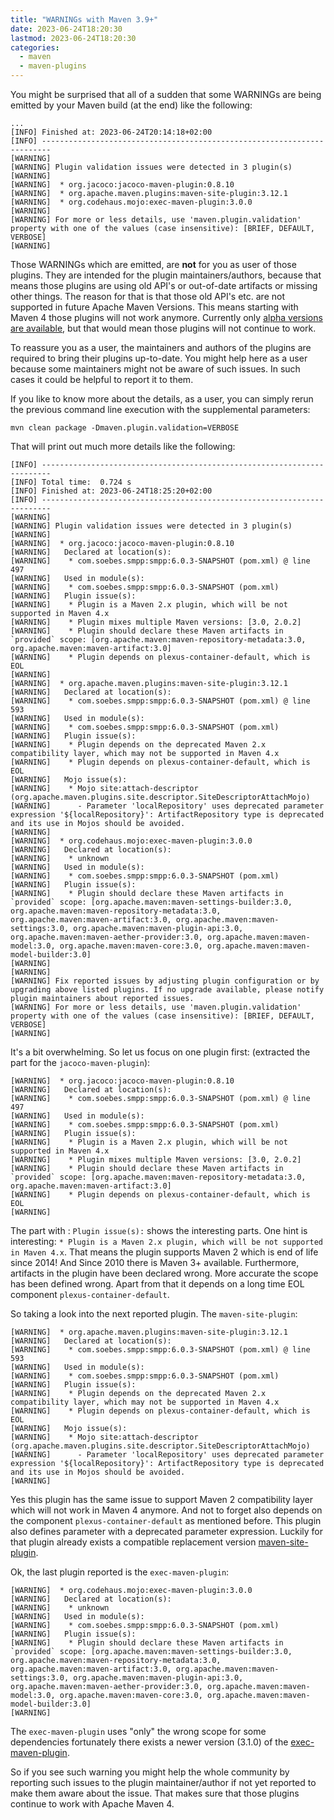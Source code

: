```yaml
---
title: "WARNINGs with Maven 3.9+"
date: 2023-06-24T18:20:30
lastmod: 2023-06-24T18:20:30
categories:
  - maven
  - maven-plugins
---
```

You might be surprised that all of a sudden that some WARNINGs are being emitted by your Maven
build (at the end) like the following:
```
...
[INFO] Finished at: 2023-06-24T20:14:18+02:00
[INFO] ------------------------------------------------------------------------
[WARNING] 
[WARNING] Plugin validation issues were detected in 3 plugin(s)
[WARNING] 
[WARNING]  * org.jacoco:jacoco-maven-plugin:0.8.10
[WARNING]  * org.apache.maven.plugins:maven-site-plugin:3.12.1
[WARNING]  * org.codehaus.mojo:exec-maven-plugin:3.0.0
[WARNING] 
[WARNING] For more or less details, use 'maven.plugin.validation' property with one of the values (case insensitive): [BRIEF, DEFAULT, VERBOSE]
[WARNING] 
```
Those WARNINGs which are emitted, are **not** for you as user of those plugins. They
are intended for the plugin maintainers/authors, because that means those plugins
are using old API's or out-of-date artifacts or missing other things. The reason
for that is that those old API's etc. are not supported in future Apache Maven Versions.
This means starting with Maven 4 those plugins will not work anymore. Currently only
[alpha versions are available](https://maven.apache.org/docs/history.html#maven-4-0), but
that would mean those plugins will not continue to work.

To reassure you as a user, the maintainers and authors of the plugins are required to bring 
their plugins up-to-date. You might help here as a user because some maintainers might not be 
aware of such issues. In such cases it could be helpful to report it to them.

If you like to know more about the details, as a user, you can simply rerun the previous
command line execution with the supplemental parameters:
```
mvn clean package -Dmaven.plugin.validation=VERBOSE
```
That will print out much more details like the following:
```text
[INFO] ------------------------------------------------------------------------
[INFO] Total time:  0.724 s
[INFO] Finished at: 2023-06-24T18:25:20+02:00
[INFO] ------------------------------------------------------------------------
[WARNING] 
[WARNING] Plugin validation issues were detected in 3 plugin(s)
[WARNING] 
[WARNING]  * org.jacoco:jacoco-maven-plugin:0.8.10
[WARNING]   Declared at location(s):
[WARNING]    * com.soebes.smpp:smpp:6.0.3-SNAPSHOT (pom.xml) @ line 497
[WARNING]   Used in module(s):
[WARNING]    * com.soebes.smpp:smpp:6.0.3-SNAPSHOT (pom.xml)
[WARNING]   Plugin issue(s):
[WARNING]    * Plugin is a Maven 2.x plugin, which will be not supported in Maven 4.x
[WARNING]    * Plugin mixes multiple Maven versions: [3.0, 2.0.2]
[WARNING]    * Plugin should declare these Maven artifacts in `provided` scope: [org.apache.maven:maven-repository-metadata:3.0, org.apache.maven:maven-artifact:3.0]
[WARNING]    * Plugin depends on plexus-container-default, which is EOL
[WARNING] 
[WARNING]  * org.apache.maven.plugins:maven-site-plugin:3.12.1
[WARNING]   Declared at location(s):
[WARNING]    * com.soebes.smpp:smpp:6.0.3-SNAPSHOT (pom.xml) @ line 593
[WARNING]   Used in module(s):
[WARNING]    * com.soebes.smpp:smpp:6.0.3-SNAPSHOT (pom.xml)
[WARNING]   Plugin issue(s):
[WARNING]    * Plugin depends on the deprecated Maven 2.x compatibility layer, which may not be supported in Maven 4.x
[WARNING]    * Plugin depends on plexus-container-default, which is EOL
[WARNING]   Mojo issue(s):
[WARNING]    * Mojo site:attach-descriptor (org.apache.maven.plugins.site.descriptor.SiteDescriptorAttachMojo)
[WARNING]      - Parameter 'localRepository' uses deprecated parameter expression '${localRepository}': ArtifactRepository type is deprecated and its use in Mojos should be avoided.
[WARNING] 
[WARNING]  * org.codehaus.mojo:exec-maven-plugin:3.0.0
[WARNING]   Declared at location(s):
[WARNING]    * unknown
[WARNING]   Used in module(s):
[WARNING]    * com.soebes.smpp:smpp:6.0.3-SNAPSHOT (pom.xml)
[WARNING]   Plugin issue(s):
[WARNING]    * Plugin should declare these Maven artifacts in `provided` scope: [org.apache.maven:maven-settings-builder:3.0, org.apache.maven:maven-repository-metadata:3.0, org.apache.maven:maven-artifact:3.0, org.apache.maven:maven-settings:3.0, org.apache.maven:maven-plugin-api:3.0, org.apache.maven:maven-aether-provider:3.0, org.apache.maven:maven-model:3.0, org.apache.maven:maven-core:3.0, org.apache.maven:maven-model-builder:3.0]
[WARNING] 
[WARNING] 
[WARNING] Fix reported issues by adjusting plugin configuration or by upgrading above listed plugins. If no upgrade available, please notify plugin maintainers about reported issues.
[WARNING] For more or less details, use 'maven.plugin.validation' property with one of the values (case insensitive): [BRIEF, DEFAULT, VERBOSE]
[WARNING] 
```
It's a bit overwhelming. So let us focus on one plugin first: (extracted the part for the `jacoco-maven-plugin`):
```text
[WARNING]  * org.jacoco:jacoco-maven-plugin:0.8.10
[WARNING]   Declared at location(s):
[WARNING]    * com.soebes.smpp:smpp:6.0.3-SNAPSHOT (pom.xml) @ line 497
[WARNING]   Used in module(s):
[WARNING]    * com.soebes.smpp:smpp:6.0.3-SNAPSHOT (pom.xml)
[WARNING]   Plugin issue(s):
[WARNING]    * Plugin is a Maven 2.x plugin, which will be not supported in Maven 4.x
[WARNING]    * Plugin mixes multiple Maven versions: [3.0, 2.0.2]
[WARNING]    * Plugin should declare these Maven artifacts in `provided` scope: [org.apache.maven:maven-repository-metadata:3.0, org.apache.maven:maven-artifact:3.0]
[WARNING]    * Plugin depends on plexus-container-default, which is EOL
[WARNING] 
```
The part with : `Plugin issue(s):` shows the interesting parts. One hint is interesting:
`* Plugin is a Maven 2.x plugin, which will be not supported in Maven 4.x`.
That means the plugin supports Maven 2 which is end of life since 2014! And
Since 2010 there is Maven 3+ available. Furthermore, artifacts in the plugin
have been declared wrong. More accurate the scope has been defined wrong. Apart
from that it depends on a long time EOL component `plexus-container-default`.

So taking a look into the next reported plugin. The `maven-site-plugin`:
```text
[WARNING]  * org.apache.maven.plugins:maven-site-plugin:3.12.1
[WARNING]   Declared at location(s):
[WARNING]    * com.soebes.smpp:smpp:6.0.3-SNAPSHOT (pom.xml) @ line 593
[WARNING]   Used in module(s):
[WARNING]    * com.soebes.smpp:smpp:6.0.3-SNAPSHOT (pom.xml)
[WARNING]   Plugin issue(s):
[WARNING]    * Plugin depends on the deprecated Maven 2.x compatibility layer, which may not be supported in Maven 4.x
[WARNING]    * Plugin depends on plexus-container-default, which is EOL
[WARNING]   Mojo issue(s):
[WARNING]    * Mojo site:attach-descriptor (org.apache.maven.plugins.site.descriptor.SiteDescriptorAttachMojo)
[WARNING]      - Parameter 'localRepository' uses deprecated parameter expression '${localRepository}': ArtifactRepository type is deprecated and its use in Mojos should be avoided.
[WARNING] 
```
Yes this plugin has the same issue to support Maven 2 compatibility layer which
will not work in Maven 4 anymore. And not to forget also depends on the component
`plexus-container-default` as mentioned before.
This plugin also defines parameter with a deprecated parameter expression. Luckily for
that plugin already exists a compatible replacement version [maven-site-plugin](https://maven.apache.org/plugins/maven-site-plugin/).

Ok, the last plugin reported is the `exec-maven-plugin`:
```text
[WARNING]  * org.codehaus.mojo:exec-maven-plugin:3.0.0
[WARNING]   Declared at location(s):
[WARNING]    * unknown
[WARNING]   Used in module(s):
[WARNING]    * com.soebes.smpp:smpp:6.0.3-SNAPSHOT (pom.xml)
[WARNING]   Plugin issue(s):
[WARNING]    * Plugin should declare these Maven artifacts in `provided` scope: [org.apache.maven:maven-settings-builder:3.0, org.apache.maven:maven-repository-metadata:3.0, org.apache.maven:maven-artifact:3.0, org.apache.maven:maven-settings:3.0, org.apache.maven:maven-plugin-api:3.0, org.apache.maven:maven-aether-provider:3.0, org.apache.maven:maven-model:3.0, org.apache.maven:maven-core:3.0, org.apache.maven:maven-model-builder:3.0]
[WARNING] 
```
The `exec-maven-plugin` uses "only" the wrong scope for some dependencies fortunately there
exists a newer version (3.1.0) of the [exec-maven-plugin](https://www.mojohaus.org/exec-maven-plugin/).

So if you see such warning you might help the whole community by reporting such issues to the
plugin maintainer/author if not yet reported to make them aware about the issue. That makes 
sure that those plugins continue to work with Apache Maven 4.
